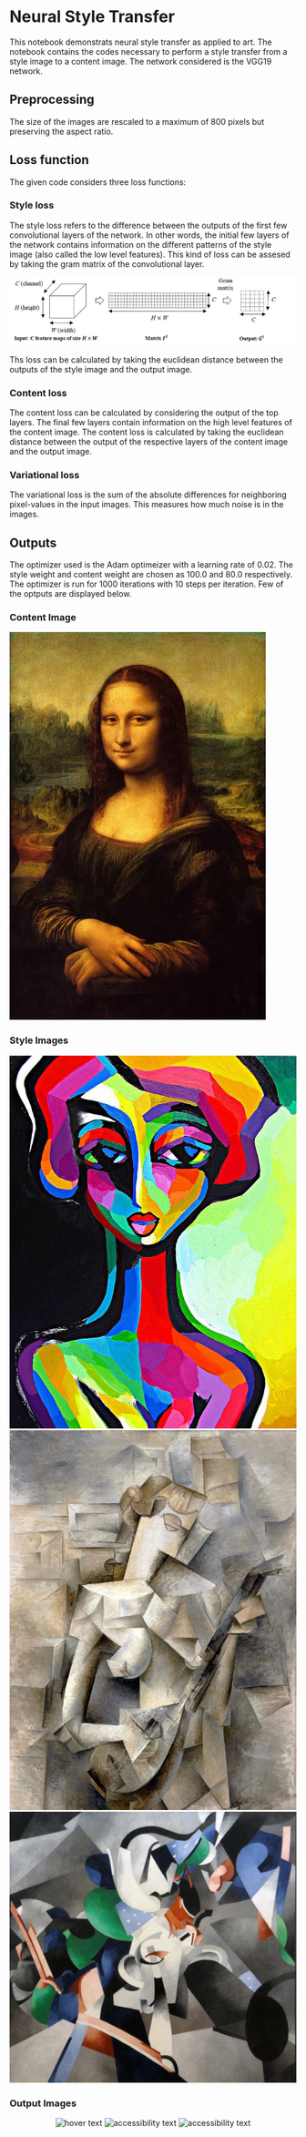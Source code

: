 # Neural Style Transfer 

This notebook demonstrats neural style transfer as applied to art. The notebook contains the codes 
necessary  to perform a style transfer from a style image to a content image. The network considered is 
the VGG19 network.

## Preprocessing

The size of the images are rescaled to a maximum of 800 pixels but preserving the aspect ratio.


## Loss function

The given code considers three loss functions:

### Style loss

The style loss refers to the difference between the outputs of the first few convolutional layers of the 
network. In other words, the initial few layers of the network contains information on the different patterns
of the style image (also called the low level features). This kind of loss can be assesed by taking the gram
matrix of the convolutional layer.

![alt text](Images/gm.png "Gram Matrix")

Ths loss can be calculated by taking the euclidean distance between the outputs of the style image 
and the output image.

### Content loss

The content loss can be calculated by considering the output of the top layers. The final few layers contain
information on the high level features of the content image. The content loss is calculated by taking the 
euclidean distance between the output of the respective layers of the content image and the output image.

### Variational loss

The variational loss is the sum of the absolute differences for neighboring pixel-values in the 
input images. This measures how much noise is in the images.


## Outputs

The optimizer used is the Adam optimeizer with a learning rate of 0.02. The style weight and content weight are chosen as 100.0 and 
80.0 respectively. The optimizer is run for 1000 iterations with 10 steps per iteration. Few of the optputs are displayed below.

### Content Image 

![alt text](Images/content_image.jpg "Content Image")

### Style Images

![alt text](Images/style_image_1.jpg "Style Images") ![alt text](Images/style_image_2.jpg "Style Image") ![alt text](Images/style_image_3.jpg "Style Image")

### Output Images

<p align="center">
  <img src="Image/result_image_1.png" width="350" title="hover text">
  <img src="Image/result_image_2.png" width="350" alt="accessibility text">
  <img src="Image/result_image_3.png" width="350" alt="accessibility text">
</p>
